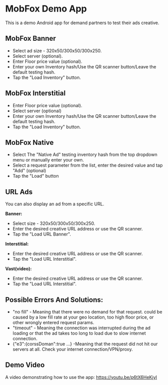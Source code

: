 # MobFox Demo App

This is a demo Android app for demand partners to test their ads creative.


## MobFox Banner
* Select ad size - 320x50/300x50/300x250.
* Select server (optional).
* Enter Floor price value (optional).
* Enter your own Inventory hash/Use the QR scanner button/Leave the default testing hash.
* Tap the "Load Inventory" button.

## MobFox Interstitial
* Enter Floor price value (optional).
* Select server (optional)
* Enter your own Inventory hash/Use the QR scanner button/Leave the default testing hash.
* Tap the "Load Inventory" button.

## MobFox Native
* Select The "Native Ad" testing inventory hash from the top dropdown menu or manually enter your own.
* Select a request parameter from the list, enter the desired value and tap "Add" (optional)
* Tap the "Load" button

## URL Ads
You can also display an ad from a specific URL.

**Banner:**
* Select size - 320x50/300x50/300x250.
* Enter the desired creative URL address or use the QR scanner.
* Tap the "Load URL Banner".

**Interstitial:**
* Enter the desired creative URL address or use the QR scanner.
* Tap the "Load URL Interstitial".

**Vast(video):**
* Enter the desired creative URL address or use the QR scanner.
* Tap the "Load URL Interstitial".
## Possible Errors And Solutions:
- "no fill" - Meaning that there were no demand for that request. 
could be caused by a low fill rate at your geo location, too high floor price, or other wrongly entered request params.
- "timeout" - Meaning the connection was interrupted during the ad loading or that the ad takes too long to load due to slow internet connection.
- {"e3":{corssDoman":true ...} -Meaning that the request did not hit our servers at all. Check your internet connection/VPN/proxy.

## Demo Video
A video demonstrating how to use the app: 
https://youtu.be/p6tX6HeKjyI
